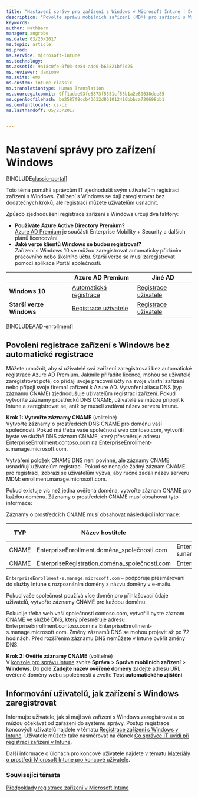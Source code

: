 ```yaml
---
title: "Nastavení správy pro zařízení s Windows v Microsoft Intune | Dokumentace Microsoftu"
description: "Povolte správu mobilních zařízení (MDM) pro zařízení s Windows pomocí služby Microsoft Intune."
keywords: 
author: NathBarn
manager: angrobe
ms.date: 03/20/2017
ms.topic: article
ms.prod: 
ms.service: microsoft-intune
ms.technology: 
ms.assetid: 9a18c0fe-9f03-4e84-a4d0-b63821bf5d25
ms.reviewer: damionw
ms.suite: ems
ms.custom: intune-classic
ms.translationtype: Human Translation
ms.sourcegitcommit: 9ff1adae93fe6873f5551cf58b1a2e89638dee85
ms.openlocfilehash: be2587f8ccb43632d861012416bbbca720698bb1
ms.contentlocale: cs-cz
ms.lasthandoff: 05/23/2017


---
```


# <a name="set-up-windows-device-management"></a>Nastavení správy pro zařízení Windows

[!INCLUDE[classic-portal](../includes/classic-portal.md)]

Toto téma pomáhá správcům IT zjednodušit svým uživatelům registraci zařízení s Windows.  Zařízení s Windows se dají zaregistrovat bez dodatečných kroků, ale registraci můžete uživatelům usnadnit.

Způsob zjednodušení registrace zařízení s Windows určují dva faktory:
- **Používáte Azure Active Directory Premium?** <br>[Azure AD Premium](https://docs.microsoft.com/azure/active-directory/active-directory-get-started-premium) je součástí Enterprise Mobility + Security a dalších plánů licencování.
- **Jaké verze klientů Windows se budou registrovat?** <br>Zařízení s Windows 10 se můžou zaregistrovat automaticky přidáním pracovního nebo školního účtu. Starší verze se musí zaregistrovat pomocí aplikace Portál společnosti.

||**Azure AD Premium**|**Jiné AD**|
|----------|---------------|---------------|  
|**Windows 10**|[Automatická registrace](#enable-windows-10-automatic-enrollment) |[Registrace uživatele](#enable-windows-enrollment-without-azure-ad-premium)|
|**Starší verze Windows**|[Registrace uživatele](#enable-windows-enrollment-without-azure-ad-premium)|[Registrace uživatele](#enable-windows-enrollment-without-azure-ad-premium)|

[!INCLUDE[AAD-enrollment](../includes/win10-automatic-enrollment-aad.md)]

## <a name="enable-windows-enrollment-without-automatic-enrollment"></a>Povolení registrace zařízení s Windows bez automatické registrace
Můžete umožnit, aby si uživatelé svá zařízení zaregistrovali bez automatické registrace Azure AD Premium. Jakmile přiřadíte licence, mohou se uživatelé zaregistrovat poté, co přidají svoje pracovní účty na svoje vlastní zařízení nebo připojí svoje firemní zařízení k Azure AD. Vytvoření aliasu DNS (typ záznamu CNAME) zjednodušuje uživatelům registraci zařízení. Pokud vytvoříte záznamy prostředků DNS CNAME, uživatelé se můžou připojit k Intune a zaregistrovat se, aniž by museli zadávat název serveru Intune.

**Krok 1: Vytvořte záznamy CNAME** (volitelné)<br>
Vytvořte záznamy o prostředcích DNS CNAME pro doménu vaší společnosti. Pokud má třeba vaše společnost web contoso.com, vytvořili byste ve službě DNS záznam CNAME, který přesměruje adresu EnterpriseEnrollment.contoso.com na EnterpriseEnrollment-s.manage.microsoft.com.

Vytváření položek CNAME DNS není povinné, ale záznamy CNAME usnadňují uživatelům registraci. Pokud se nenajde žádný záznam CNAME pro registraci, zobrazí se uživatelům výzva, aby ručně zadali název serveru MDM: enrollment.manage.microsoft.com.

Pokud existuje víc než jedna ověřená doména, vytvořte záznam CNAME pro každou doménu. Záznamy o prostředcích CNAME musí obsahovat tyto informace:

Záznamy o prostředcích CNAME musí obsahovat následující informace:

|TYP|Název hostitele|Odkazuje na|Hodnota TTL|
|--------|-------------|-------------|-------|
|CNAME|EnterpriseEnrollment.doména_společnosti.com|EnterpriseEnrollment-s.manage.microsoft.com |1 hodina|
|CNAME|EnterpriseRegistration.doména_společnosti.com|EnterpriseRegistration.windows.net|1 hodina|

`EnterpriseEnrollment-s.manage.microsoft.com` – podporuje přesměrování do služby Intune s rozpoznáním domény z názvu domény v e-mailu.

Pokud vaše společnost používá více domén pro přihlašovací údaje uživatelů, vytvořte záznamy CNAME pro každou doménu.

Pokud je třeba web vaší společnosti contoso.com, vytvořili byste záznam CNAME ve službě DNS, který přesměruje adresu EnterpriseEnrollment.contoso.com na EnterpriseEnrollment-s.manage.microsoft.com. Změny záznamů DNS se mohou projevit až po 72 hodinách. Před rozšířením záznamu DNS nemůžete v Intune ověřit změny DNS.

**Krok 2: Ověřte záznamy CNAME** (volitelné)<br>
V [konzole pro správu Intune](https://manage.microsoft.com) zvolte **Správa** &gt; **Správa mobilních zařízení** &gt; **Windows**. Do pole **Zadejte název ověřené domény** zadejte adresu URL ověřené domény webu společnosti a zvolte **Test automatického zjištění**.

## <a name="tell-users-how-to-enroll-windows-devices"></a>Informování uživatelů, jak zařízení s Windows zaregistrovat
Informujte uživatele, jak si mají svá zařízení s Windows zaregistrovat a co můžou očekávat od zařazení do systému správy.
Postup registrace koncových uživatelů najdete v tématu [Registrace zařízení s Windows v Intune](https://docs.microsoft.com/intune-user-help/enroll-your-device-in-intune-windows). Uživatele můžete také nasměrovat na článek [Co správce IT uvidí při registraci zařízení v Intune](https://docs.microsoft.com/intune-user-help/what-can-your-it-administrator-see-when-you-enroll-your-device-in-intune-windows).

Další informace o úlohách pro koncové uživatele najdete v tématu [Materiály o prostředí Microsoft Intune pro koncové uživatele](/intune-classic/deploy-use/how-to-educate-your-end-users-about-microsoft-intune).

### <a name="see-also"></a>Související témata
[Předpoklady registrace zařízení v Microsoft Intune](prerequisites-for-enrollment.md)

